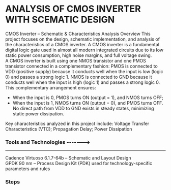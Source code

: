 # ANALYSIS OF CMOS INVERTER WITH SCEMATIC DESIGN

CMOS Inverter – Schematic & Characteristics Analysis
Overview
This project focuses on the design, schematic implementation, and analysis of the characteristics of a CMOS inverter. A CMOS inverter is a fundamental digital logic gate used in almost all modern integrated circuits due to its low static power consumption, high noise margins, and full voltage swing.<br>
A CMOS inverter is built using one NMOS transistor and one PMOS transistor connected in a complementary fashion:
PMOS is connected to VDD (positive supply) because it conducts well when the input is low (logic 0) and passes a strong logic 1.
NMOS is connected to GND because it conducts well when the input is high (logic 1) and passes a strong logic 0.<br>
This complementary arrangement ensures:
- When the input is 0, PMOS turns ON (output = 1), and NMOS turns OFF;<br>
- When the input is 1, NMOS turns ON (output = 0), and PMOS turns OFF.
No direct path from VDD to GND exists in steady states, minimizing static power dissipation.

Key characteristics analyzed in this project include:
Voltage Transfer Characteristics (VTC);
Propagation Delay;
Power Dissipation

### Tools and Technologies ------->
---
Cadence Virtuoso 6.1.7-64b – Schematic and Layout Design <br>
GPDK 90 nm – Process Design Kit (PDK) used for technology-specific parameters and rules

### Steps 
